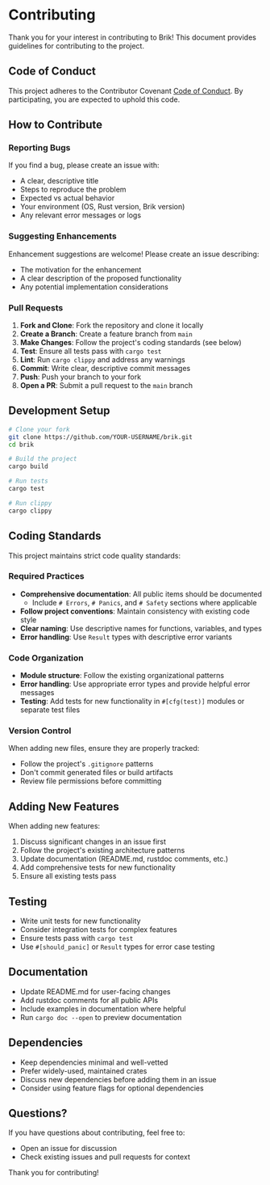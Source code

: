 # Contributing

Thank you for your interest in contributing to Brik! This document provides guidelines for contributing to the project.

## Code of Conduct

This project adheres to the Contributor Covenant [Code of Conduct](CODE_OF_CONDUCT.md). By participating, you are expected to uphold this code.

## How to Contribute

### Reporting Bugs

If you find a bug, please create an issue with:

- A clear, descriptive title
- Steps to reproduce the problem
- Expected vs actual behavior
- Your environment (OS, Rust version, Brik version)
- Any relevant error messages or logs

### Suggesting Enhancements

Enhancement suggestions are welcome! Please create an issue describing:

- The motivation for the enhancement
- A clear description of the proposed functionality
- Any potential implementation considerations

### Pull Requests

1. **Fork and Clone**: Fork the repository and clone it locally
2. **Create a Branch**: Create a feature branch from `main`
3. **Make Changes**: Follow the project's coding standards (see below)
4. **Test**: Ensure all tests pass with `cargo test`
5. **Lint**: Run `cargo clippy` and address any warnings
6. **Commit**: Write clear, descriptive commit messages
7. **Push**: Push your branch to your fork
8. **Open a PR**: Submit a pull request to the `main` branch

## Development Setup

```bash
# Clone your fork
git clone https://github.com/YOUR-USERNAME/brik.git
cd brik

# Build the project
cargo build

# Run tests
cargo test

# Run clippy
cargo clippy
```

## Coding Standards

This project maintains strict code quality standards:

### Required Practices

- **Comprehensive documentation**: All public items should be documented
  - Include `# Errors`, `# Panics`, and `# Safety` sections where applicable
- **Follow project conventions**: Maintain consistency with existing code style
- **Clear naming**: Use descriptive names for functions, variables, and types
- **Error handling**: Use `Result` types with descriptive error variants

### Code Organization

- **Module structure**: Follow the existing organizational patterns
- **Error handling**: Use appropriate error types and provide helpful error messages
- **Testing**: Add tests for new functionality in `#[cfg(test)]` modules or separate test files

### Version Control

When adding new files, ensure they are properly tracked:

- Follow the project's `.gitignore` patterns
- Don't commit generated files or build artifacts
- Review file permissions before committing

## Adding New Features

When adding new features:

1. Discuss significant changes in an issue first
2. Follow the project's existing architecture patterns
3. Update documentation (README.md, rustdoc comments, etc.)
4. Add comprehensive tests for new functionality
5. Ensure all existing tests pass

## Testing

- Write unit tests for new functionality
- Consider integration tests for complex features
- Ensure tests pass with `cargo test`
- Use `#[should_panic]` or `Result` types for error case testing

## Documentation

- Update README.md for user-facing changes
- Add rustdoc comments for all public APIs
- Include examples in documentation where helpful
- Run `cargo doc --open` to preview documentation

## Dependencies

- Keep dependencies minimal and well-vetted
- Prefer widely-used, maintained crates
- Discuss new dependencies before adding them in an issue
- Consider using feature flags for optional dependencies

## Questions?

If you have questions about contributing, feel free to:

- Open an issue for discussion
- Check existing issues and pull requests for context

Thank you for contributing!
